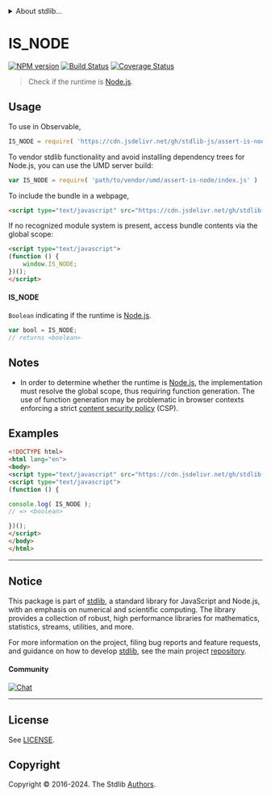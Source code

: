 <!--

@license Apache-2.0

Copyright (c) 2018 The Stdlib Authors.

Licensed under the Apache License, Version 2.0 (the "License");
you may not use this file except in compliance with the License.
You may obtain a copy of the License at

   http://www.apache.org/licenses/LICENSE-2.0

Unless required by applicable law or agreed to in writing, software
distributed under the License is distributed on an "AS IS" BASIS,
WITHOUT WARRANTIES OR CONDITIONS OF ANY KIND, either express or implied.
See the License for the specific language governing permissions and
limitations under the License.

-->


<details>
  <summary>
    About stdlib...
  </summary>
  <p>We believe in a future in which the web is a preferred environment for numerical computation. To help realize this future, we've built stdlib. stdlib is a standard library, with an emphasis on numerical and scientific computation, written in JavaScript (and C) for execution in browsers and in Node.js.</p>
  <p>The library is fully decomposable, being architected in such a way that you can swap out and mix and match APIs and functionality to cater to your exact preferences and use cases.</p>
  <p>When you use stdlib, you can be absolutely certain that you are using the most thorough, rigorous, well-written, studied, documented, tested, measured, and high-quality code out there.</p>
  <p>To join us in bringing numerical computing to the web, get started by checking us out on <a href="https://github.com/stdlib-js/stdlib">GitHub</a>, and please consider <a href="https://opencollective.com/stdlib">financially supporting stdlib</a>. We greatly appreciate your continued support!</p>
</details>

# IS_NODE

[![NPM version][npm-image]][npm-url] [![Build Status][test-image]][test-url] [![Coverage Status][coverage-image]][coverage-url] <!-- [![dependencies][dependencies-image]][dependencies-url] -->

> Check if the runtime is [Node.js][node-js].



<section class="usage">

## Usage

To use in Observable,

```javascript
IS_NODE = require( 'https://cdn.jsdelivr.net/gh/stdlib-js/assert-is-node@v0.2.1-umd/browser.js' )
```

To vendor stdlib functionality and avoid installing dependency trees for Node.js, you can use the UMD server build:

```javascript
var IS_NODE = require( 'path/to/vendor/umd/assert-is-node/index.js' )
```

To include the bundle in a webpage,

```html
<script type="text/javascript" src="https://cdn.jsdelivr.net/gh/stdlib-js/assert-is-node@v0.2.1-umd/browser.js"></script>
```

If no recognized module system is present, access bundle contents via the global scope:

```html
<script type="text/javascript">
(function () {
    window.IS_NODE;
})();
</script>
```

#### IS_NODE

`Boolean` indicating if the runtime is [Node.js][node-js].

```javascript
var bool = IS_NODE;
// returns <boolean>
```

</section>

<!-- /.usage -->

<section class="notes">

## Notes

-   In order to determine whether the runtime is [Node.js][node-js], the implementation must resolve the global scope, thus requiring function generation. The use of function generation may be problematic in browser contexts enforcing a strict [content security policy][mdn-csp] (CSP).

</section>

<!-- /.notes -->

<section class="examples">

## Examples

<!-- eslint no-undef: "error" -->

```html
<!DOCTYPE html>
<html lang="en">
<body>
<script type="text/javascript" src="https://cdn.jsdelivr.net/gh/stdlib-js/assert-is-node@v0.2.1-umd/browser.js"></script>
<script type="text/javascript">
(function () {

console.log( IS_NODE );
// => <boolean>

})();
</script>
</body>
</html>
```

</section>

<!-- /.examples -->

<!-- Section for related `stdlib` packages. Do not manually edit this section, as it is automatically populated. -->

<section class="related">

</section>

<!-- /.related -->

<!-- Section for all links. Make sure to keep an empty line after the `section` element and another before the `/section` close. -->


<section class="main-repo" >

* * *

## Notice

This package is part of [stdlib][stdlib], a standard library for JavaScript and Node.js, with an emphasis on numerical and scientific computing. The library provides a collection of robust, high performance libraries for mathematics, statistics, streams, utilities, and more.

For more information on the project, filing bug reports and feature requests, and guidance on how to develop [stdlib][stdlib], see the main project [repository][stdlib].

#### Community

[![Chat][chat-image]][chat-url]

---

## License

See [LICENSE][stdlib-license].


## Copyright

Copyright &copy; 2016-2024. The Stdlib [Authors][stdlib-authors].

</section>

<!-- /.stdlib -->

<!-- Section for all links. Make sure to keep an empty line after the `section` element and another before the `/section` close. -->

<section class="links">

[npm-image]: http://img.shields.io/npm/v/@stdlib/assert-is-node.svg
[npm-url]: https://npmjs.org/package/@stdlib/assert-is-node

[test-image]: https://github.com/stdlib-js/assert-is-node/actions/workflows/test.yml/badge.svg?branch=v0.2.1
[test-url]: https://github.com/stdlib-js/assert-is-node/actions/workflows/test.yml?query=branch:v0.2.1

[coverage-image]: https://img.shields.io/codecov/c/github/stdlib-js/assert-is-node/main.svg
[coverage-url]: https://codecov.io/github/stdlib-js/assert-is-node?branch=main

<!--

[dependencies-image]: https://img.shields.io/david/stdlib-js/assert-is-node.svg
[dependencies-url]: https://david-dm.org/stdlib-js/assert-is-node/main

-->

[chat-image]: https://img.shields.io/gitter/room/stdlib-js/stdlib.svg
[chat-url]: https://app.gitter.im/#/room/#stdlib-js_stdlib:gitter.im

[stdlib]: https://github.com/stdlib-js/stdlib

[stdlib-authors]: https://github.com/stdlib-js/stdlib/graphs/contributors

[umd]: https://github.com/umdjs/umd
[es-module]: https://developer.mozilla.org/en-US/docs/Web/JavaScript/Guide/Modules

[deno-url]: https://github.com/stdlib-js/assert-is-node/tree/deno
[deno-readme]: https://github.com/stdlib-js/assert-is-node/blob/deno/README.md
[umd-url]: https://github.com/stdlib-js/assert-is-node/tree/umd
[umd-readme]: https://github.com/stdlib-js/assert-is-node/blob/umd/README.md
[esm-url]: https://github.com/stdlib-js/assert-is-node/tree/esm
[esm-readme]: https://github.com/stdlib-js/assert-is-node/blob/esm/README.md
[branches-url]: https://github.com/stdlib-js/assert-is-node/blob/main/branches.md

[stdlib-license]: https://raw.githubusercontent.com/stdlib-js/assert-is-node/main/LICENSE

[node-js]: https://nodejs.org/en/

[mdn-csp]: https://developer.mozilla.org/en-US/docs/Web/HTTP/CSP

</section>

<!-- /.links -->
